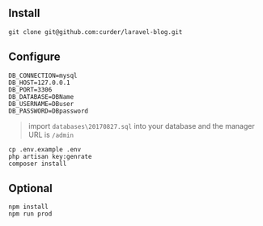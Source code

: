 ## Install

```
git clone git@github.com:curder/laravel-blog.git
```

## Configure

```
DB_CONNECTION=mysql
DB_HOST=127.0.0.1
DB_PORT=3306
DB_DATABASE=DBName
DB_USERNAME=DBuser
DB_PASSWORD=DBpassword
```

> import `databases\20170827.sql` into your database 
> and the manager URL is `/admin`

```
cp .env.example .env
php artisan key:genrate
composer install
```

## Optional

```
npm install
npm run prod
```
